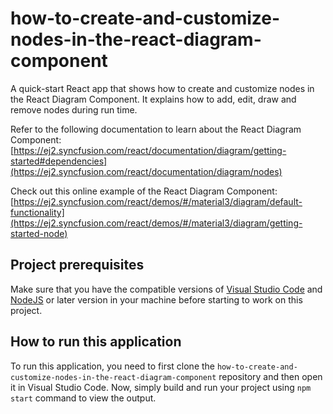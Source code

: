 # how-to-create-and-customize-nodes-in-the-react-diagram-component
A quick-start React app that shows how to create and customize nodes in the React Diagram Component. It explains how to add, edit, draw and remove nodes during run time.

Refer to the following documentation to learn about the React Diagram Component: 
[https://ej2.syncfusion.com/react/documentation/diagram/getting-started#dependencies](https://ej2.syncfusion.com/react/documentation/diagram/nodes)

Check out this online example of the React Diagram Component:
[https://ej2.syncfusion.com/react/demos/#/material3/diagram/default-functionality](https://ej2.syncfusion.com/react/demos/#/material3/diagram/getting-started-node)

## Project prerequisites
Make sure that you have the compatible versions of [Visual Studio Code](https://code.visualstudio.com/download ) and [NodeJS](https://nodejs.org/en/download) or later version in your machine before starting to work on this project.

## How to run this application
To run this application, you need to first clone the 
`how-to-create-and-customize-nodes-in-the-react-diagram-component` repository and then open it in Visual Studio Code. Now, simply build and run your project using `npm start` command to view the output.
